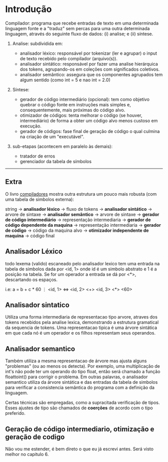 # Introdução
Compilador: programa que recebe entradas de texto em uma determinada linguagem fonte e a "traduz" sem percas para uma outra determinada linguagem, através do seguinte fluxo de dados: (i) analise; e (ii) síntese.

1. Analise: subdividida em:
    - analisador léxico: responsável por tokenizar (ler e agrupar) o input de texto recebido pelo compilador (arquivo(s)).
    - analisador sintático: responsável por fazer uma analise hierárquica dos tokens, agrupando-os em coleções com significados coletivos.
    - analisador semântico: assegura que os componentes agrupados tem algum sentido (como int = 5 e nao int = 2.0)

2. Síntese:
    - gerador de código intermediário (opcional): tem como objetivo quebrar o código fonte em instruções mais simples e, consequentemente, mais próximas do código alvo.
    - otimizador de códigos: tenta melhorar o código (se houver, intermediário) de forma a obter um código alvo menos custoso em execução.
    - gerador de códigos: fase final de geração de código o qual culmina na criação de um "executável".

3. sub-etapas (acontecem em paralelo às demais):
    - tratador de erros
    - gerenciador da tabela de símbolos

--- 
## Extra
O livro [compiladores](https://github.com/Felipe-gsilva/cs-common-private-files/blob/main/Books/Compiladores_%20Princ%C3%ADpios%2C%20T%C3%A9cnicas%20e%20Ferramentas%20--%20ALFRED%20V_%20AHO%2C%20Ravi%20Sethi%2C%20monica%20S_%20Lam.pdf) mostra outra estrutura um pouco mais robusta (com uma tabela de simbolos externa):

string -> **analisador léxico** -> fluxo de tokens -> **analisador sintático** -> arvore de sintaxe -> **analisador semântico** ->  arvore de sintaxe -> **gerador de código intermediário** -> representação intermediaria -> **gerador de código dependente da maquina** -> representação intermediaria -> **gerador de código** -> código da maquina alvo -> **otimizador independente de maquina** -> código final 

## Analisador Léxico

todo lexema (valido) escaneado pelo analisador lexico tem uma entrada na tabela de simbolos dada por <id, 1> onde id é um simbolo abstrato e 1 é a posição na tabela. Se for um operador a entrada se dá por <*>, descartando os espaços.

i.e:
a = b + c * 60
$\vdots$
<id, 1> <=> <id, 2> <+> <id, 3> <*> <60>

## Analisador sintatico
Utiliza uma forma intermediaria de representacao tipo arvore, atraves dos tokens recebidos pela analise lexica, demonstrando a estrutura gramatical da sequencia de tokens. Uma representacao tipica é uma árvore sintática em que cada nó é um operador e os filhos representam seus operandos.

## Analisador semantico
Também utiliza a mesma representacao de árvore mas ajusta alguns "problemas" (ou ao menos os detecta). Por exemplo, uma multiplicação de int's não pode ter um operando do tipo float, então será chamado a função floattoint() para corrigir o problema. Em outras palavras, o analisador semantico utiliza da árvore sintática e das entradas da tabela de simbolos para verificar a consistencia semântica do programa com a definição da linguagem.

Certas técnicas são empregadas, como a supracitada verificação de tipos. Esses ajustes de tipo são chamados de **coerções** de acordo com o tipo preferido.

## Geração de código intermediario, otimização e geração de codigo
Não vou me estender, é bem direto o que eu já escrevi antes. Será visto melhor no capitulo 6.